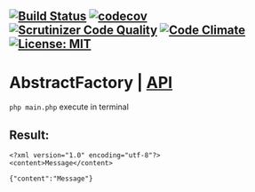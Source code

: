[![Build Status](https://travis-ci.org/Jagepard/PhpDesignPatterns-AbstractFactory.svg?branch=master)](https://travis-ci.org/Jagepard/PhpDesignPatterns-AbstractFactory)
[![codecov](https://codecov.io/gh/Jagepard/PhpDesignPatterns-AbstractFactory/branch/master/graph/badge.svg)](https://codecov.io/gh/Jagepard/PhpDesignPatterns-AbstractFactory)
[![Scrutinizer Code Quality](https://scrutinizer-ci.com/g/Jagepard/PhpDesignPatterns-AbstractFactory/badges/quality-score.png?b=master)](https://scrutinizer-ci.com/g/Jagepard/PhpDesignPatterns-AbstractFactory/?branch=master)
[![Code Climate](https://codeclimate.com/github/Jagepard/PhpDesignPatterns-AbstractFactory/badges/gpa.svg)](https://codeclimate.com/github/Jagepard/PhpDesignPatterns-AbstractFactory)
[![License: MIT](https://img.shields.io/badge/license-MIT-498e7f.svg)](https://mit-license.org/)
-----

# AbstractFactory | [API](https://github.com/Jagepard/PhpDesignPatterns-AbstractFactory/blob/master/docs.md "Documentation API")
```php main.php``` execute in terminal

## Result:
```
<?xml version="1.0" encoding="utf-8"?>
<content>Message</content>

{"content":"Message"}
```